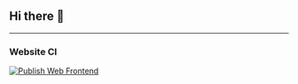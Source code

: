 ## Hi there 👋
---

### Website CI
[![Publish Web Frontend](https://github.com/slimcdk/slimcdk/actions/workflows/webui-docker-build.yml/badge.svg?branch=master)](https://github.com/slimcdk/slimcdk/actions/workflows/webui-docker-build.yml)